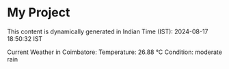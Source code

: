 # My Project

This content is dynamically generated in Indian Time (IST): 2024-08-17 18:50:32 IST


Current Weather in Coimbatore:
Temperature: 26.88 °C
Condition: moderate rain
